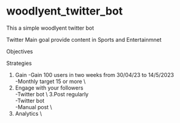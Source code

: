 # woodlyent_twitter_bot
This a  simple woodlyent twitter bot 



Twitter
Main goal provide content in Sports and Entertainmnet

Objectives

Strategies

1. Gain 
-Gain 100 users in two weeks from 30/04/23 to 14/5/2023 \
-Monthly target 15 or more \
2. Engage with your followers \
-Twitter bot \ 
3.Post regularly \
-Twitter bot  \
-Manual post  \
4. Analytics  \
